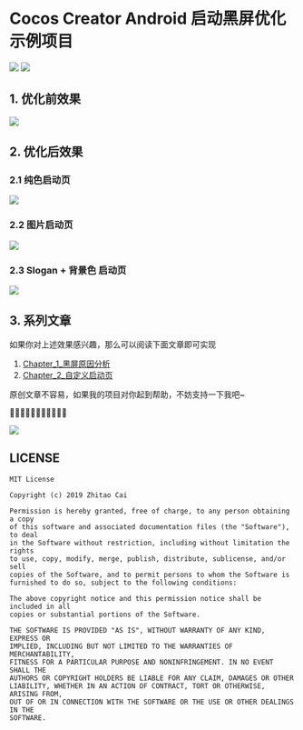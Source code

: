 # Cocos Creator Android 启动黑屏优化示例项目

[![](https://img.shields.io/badge/Release-0.2.0-green.svg)](https://github.com/zhitaocai/CocosCreator-Android-StartupBooster/blob/master/CHANGELOG.md)
[![](https://img.shields.io/badge/Cocos%20Creator-2.0.10.p1-orange.svg)](http://www.cocos.com/creator)

## 1. 优化前效果

![](static/chapter_2_1_splash_black.gif)

## 2. 优化后效果

### 2.1 纯色启动页

![](static/chapter_2_2_1_splash_color_success.gif)

### 2.2 图片启动页

![](static/chapter_2_2_2_splash_image.gif)

### 2.3 Slogan + 背景色 启动页

![](static/chapter_2_2_3_splash_slogan_with_bg.gif)

## 3. 系列文章

如果你对上述效果感兴趣，那么可以阅读下面文章即可实现

1. [Chapter_1_黑屏原因分析](Chapter_1_黑屏原因分析.md)
2. [Chapter_2_自定义启动页](Chapter_2_自定义启动页.md)

原创文章不容易，如果我的项目对你起到帮助，不妨支持一下我吧~

🙏🙏🙏🙏🙏🙏🙏🙏🙏🙏🙏

![](static/PAY.png)


## LICENSE

    MIT License

    Copyright (c) 2019 Zhitao Cai

    Permission is hereby granted, free of charge, to any person obtaining a copy
    of this software and associated documentation files (the "Software"), to deal
    in the Software without restriction, including without limitation the rights
    to use, copy, modify, merge, publish, distribute, sublicense, and/or sell
    copies of the Software, and to permit persons to whom the Software is
    furnished to do so, subject to the following conditions:

    The above copyright notice and this permission notice shall be included in all
    copies or substantial portions of the Software.

    THE SOFTWARE IS PROVIDED "AS IS", WITHOUT WARRANTY OF ANY KIND, EXPRESS OR
    IMPLIED, INCLUDING BUT NOT LIMITED TO THE WARRANTIES OF MERCHANTABILITY,
    FITNESS FOR A PARTICULAR PURPOSE AND NONINFRINGEMENT. IN NO EVENT SHALL THE
    AUTHORS OR COPYRIGHT HOLDERS BE LIABLE FOR ANY CLAIM, DAMAGES OR OTHER
    LIABILITY, WHETHER IN AN ACTION OF CONTRACT, TORT OR OTHERWISE, ARISING FROM,
    OUT OF OR IN CONNECTION WITH THE SOFTWARE OR THE USE OR OTHER DEALINGS IN THE
    SOFTWARE.